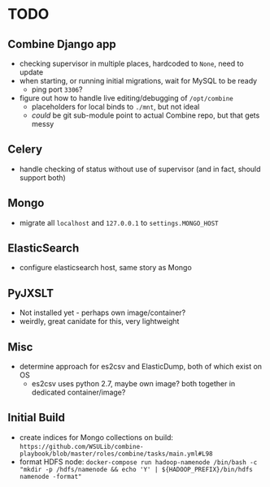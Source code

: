 # TODO

## Combine Django app

  * checking supervisor in multiple places, hardcoded to `None`, need to update
  * when starting, or running initial migrations, wait for MySQL to be ready
    * ping port `3306`?
  * figure out how to handle live editing/debugging of `/opt/combine`
    * placeholders for local binds to `./mnt`, but not ideal
    * *could* be git sub-module point to actual Combine repo, but that gets messy

## Celery

  * handle checking of status without use of supervisor (and in fact, should support both)

## Mongo

  * migrate all `localhost` and `127.0.0.1` to `settings.MONGO_HOST`

## ElasticSearch

  * configure elasticsearch host, same story as Mongo

## PyJXSLT

  * Not installed yet - perhaps own image/container?
  * weirdly, great canidate for this, very lightweight

## Misc

  * determine approach for es2csv and ElasticDump, both of which exist on OS
    * es2csv uses python 2.7, maybe own image?  both together in dedicated container/image?


## Initial Build

  * create indices for Mongo collections on build:
  `https://github.com/WSULib/combine-playbook/blob/master/roles/combine/tasks/main.yml#L98`
  * format HDFS node:
  `docker-compose run hadoop-namenode /bin/bash -c "mkdir -p /hdfs/namenode && echo 'Y' | ${HADOOP_PREFIX}/bin/hdfs namenode -format"`